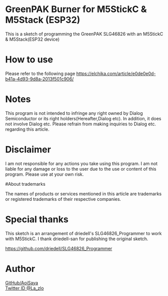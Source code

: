 # GreenPAK Burner for M5StickC & M5Stack (ESP32)

This is a sketch of programming the GreenPAK SLG46826 with an M5StickC & M5Stack(ESP32 device)

# How to use

Please refer to the following page
https://elchika.com/article/e0de0e0d-b41a-4d93-9d8a-2013f501c906/


# Notes

This program is not intended to infringe any right owned by Dialog Semiconductor or its right holders(Hereafter,Dialog etc). In addition, it does not involve Dialog etc. Please refrain from making inquiries to Dialog etc. regarding this article.


# Disclaimer

I am not responsible for any actions you take using this program. I am not liable for any damage or loss to the user due to the use or content of  this program. Please use at your own risk.


#About trademarks

The names of products or services mentioned in this article are trademarks or registered trademarks of their respective companies.


# Special thanks

This sketch is an arrangement of driedell's SLG46826_Programmer to work with M5StickC.
I thank driedell-san for publishing the original sketch.

https://github.com/driedell/SLG46826_Programmer


# Author  
[GitHub/AoiSaya](https://github.com/AoiSaya)  
[Twitter ID @La_zlo](https://twitter.com/La_zlo)  

